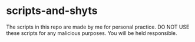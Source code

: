 # scripts-and-shyts

The scripts in this repo are made by me for personal practice. DO NOT USE these scripts for any malicious purposes. You will be held responsible. 
